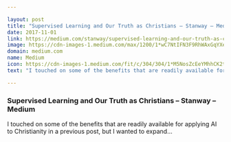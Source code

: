 ```yaml
---

layout: post
title: "Supervised Learning and Our Truth as Christians – Stanway – Medium"
date: 2017-11-01
link: https://medium.com/stanway/supervised-learning-and-our-truth-as-christians-edbde1f1d2fc?source=rss------machine_learning-5
image: https://cdn-images-1.medium.com/max/1200/1*wC7NtIFN3F9RhWAxGqYXeQ.png
domain: medium.com
name: Medium
icon: https://cdn-images-1.medium.com/fit/c/304/304/1*M5NosZcEeYMhhCK2tUU9MA.png
text: "I touched on some of the benefits that are readily available for applying AI to Christianity in a previous post, but I wanted to expand…"

---
```


### Supervised Learning and Our Truth as Christians – Stanway – Medium

I touched on some of the benefits that are readily available for applying AI to Christianity in a previous post, but I wanted to expand…